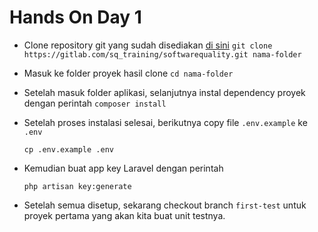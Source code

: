 # Hands On Day 1
- Clone repository git yang sudah disediakan [di sini](https://gitlab.com/sq_training/softwarequality)
  `git clone https://gitlab.com/sq_training/softwarequality.git nama-folder`
- Masuk ke folder proyek hasil clone
  `cd nama-folder`
- Setelah masuk folder aplikasi, selanjutnya instal dependency proyek dengan perintah
`composer install`
-  Setelah proses instalasi selesai, berikutnya copy file
`.env.example` ke `.env`

	`cp .env.example .env`

- Kemudian buat app key Laravel dengan perintah

	`php artisan key:generate`

- Setelah semua disetup, sekarang checkout branch `first-test` untuk proyek pertama yang akan kita buat unit testnya.